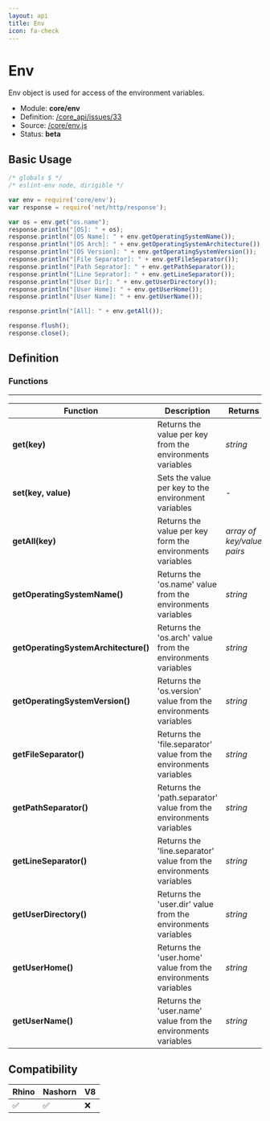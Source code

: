 ```yaml
---
layout: api
title: Env
icon: fa-check
---
```


Env
===

Env object is used for access of the environment variables.

- Module: **core/env**
- Definition: [/core_api/issues/33](https://github.com/dirigiblelabs/core_api/issues/33)
- Source: [/core/env.js](https://github.com/dirigiblelabs/core_api/blob/master/core_api/ScriptingServices/core/env.js)
- Status: **beta**

Basic Usage
---

```javascript
/* globals $ */
/* eslint-env node, dirigible */

var env = require('core/env');
var response = require('net/http/response');

var os = env.get("os.name");
response.println("[OS]: " + os);
response.println("[OS Name]: " + env.getOperatingSystemName());
response.println("[OS Arch]: " + env.getOperatingSystemArchitecture());
response.println("[OS Version]: " + env.getOperatingSystemVersion());
response.println("[File Separator]: " + env.getFileSeparator());
response.println("[Path Seprator]: " + env.getPathSeparator());
response.println("[Line Seprator]: " + env.getLineSeparator());
response.println("[User Dir]: " + env.getUserDirectory());
response.println("[User Home]: " + env.getUserHome());
response.println("[User Name]: " + env.getUserName());

response.println("[All]: " + env.getAll());

response.flush();
response.close();
```


Definition
---

### Functions

---

Function     | Description | Returns
------------ | ----------- | --------
**get(key)**   | Returns the value per key from the environments variables | *string*
**set(key, value)**   | Sets the value per key to the environment variables | -
**getAll(key)**   | Returns the value per key form the environments variables | *array of key/value pairs*
**getOperatingSystemName()**   | Returns the 'os.name' value from the environments variables | *string*
**getOperatingSystemArchitecture()**   | Returns the 'os.arch' value from the environments variables | *string*
**getOperatingSystemVersion()**   | Returns the 'os.version' value from the environments variables | *string*
**getFileSeparator()**   | Returns the 'file.separator' value from the environments variables | *string*
**getPathSeparator()**   | Returns the 'path.separator' value from the environments variables | *string*
**getLineSeparator()**   | Returns the 'line.separator' value from the environments variables | *string*
**getUserDirectory()**   | Returns the 'user.dir' value from the environments variables | *string*
**getUserHome()**   | Returns the 'user.home' value from the environments variables | *string*
**getUserName()**   | Returns the 'user.name' value from the environments variables | *string*



Compatibility
---

Rhino | Nashorn | V8
----- | ------- | --------
 ✅  | ✅  | ❌

